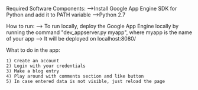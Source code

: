 Required Software Components:
    -->Install Google App Engine SDK for Python and add it to PATH variable
    -->Python 2.7

How to run:
    --> To run locally, deploy the Google App Engine locally by running the command "dev_appserver.py myapp", where myapp is the name of your app
    --> It will be deployed on localhost:8080/

What to do in the app:

    1) Create an account
    2) Login with your credentials
    3) Make a blog entry
    4) Play around with comments section and like button
    5) In case entered data is not visible, just reload the page


